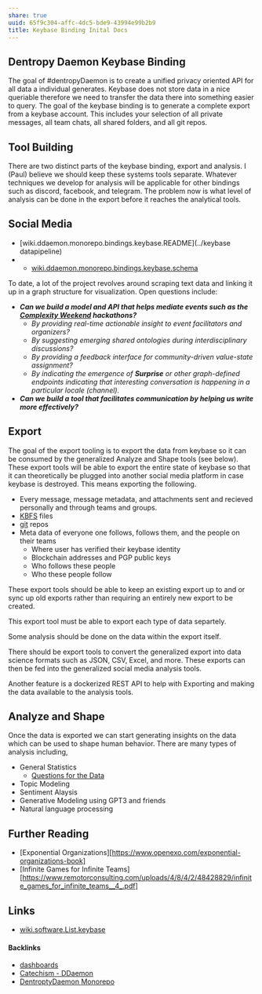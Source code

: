 ```yaml
---
share: true
uuid: 65f9c304-affc-4dc5-bde9-43994e99b2b9
title: Keybase Binding Inital Docs
---
```

## Dentropy Daemon Keybase Binding

The goal of #dentropyDaemon is to create a unified privacy oriented API for all data a individual generates. Keybase does not store data in a nice queriable therefore we need to transfer the data there into something easier to query. The goal of the keybase binding is to generate a complete export from a keybase account. This includes your selection of all private messages, all team chats, all shared folders, and all git repos.

## Tool Building

There are two distinct parts of the keybase binding, export and analysis. I (Paul) believe we should keep these systems tools separate. Whatever techniques we develop for analysis will be applicable for other bindings such as discord, facebook, and telegram. The problem now is what level of analysis can be done in the export before it reaches the analytical tools.

## Social Media

* [wiki.ddaemon.monorepo.bindings.keybase.README](../keybase datapipeline)
* * [wiki.ddaemon.monorepo.bindings.keybase.schema](../5be0be92-f274-43f4-bdde-4cec676ab084)

To date, a lot of the project revolves around scraping text data and linking it up in a graph structure for visualization. Open questions include:
* ***Can we build a model and API that helps mediate events such as the **[Complexity Weekend](https://www.ComplexityWeekend.com)** hackathons?***
  + *By providing real-time actionable insight to event facilitators and organizers?*
  + *By suggesting emerging shared ontologies during interdisciplinary discussions?*
  + *By providing a feedback interface for community-driven value-state assignment?*
  + *By indicating the emergence of **Surprise** or other graph-defined endpoints indicating that interesting conversation is happening in a particular locale (channel).*
* ***Can we build a tool that facilitates communication by helping us write more effectively?***

## Export

The goal of the export tooling is to export the data from keybase so it can be consumed by the generalized Analyze and Shape tools (see below). These export tools will be able to export the entire state of keybase so that it can theoretically be plugged into another social media platform in case keybase is destroyed. This means exporting the following.

* Every message, message metadata, and attachments sent and recieved personally and through teams and groups. 
* [KBFS](https://book.keybase.io/docs/files) files
* [git](https://book.keybase.io/git) repos
* Meta data of everyone one follows, follows them, and the people on their teams
  * Where user has verified their keybase identity
  * Blockchain addresses and PGP public keys 
  * Who follows these people
  * Who these people follow

These export tools should be able to keep an existing export up to and or sync up old exports rather than requiring an entirely new export to be created.

This export tool must be able to export each type of data separtely.

Some analysis should be done on the data within the export itself.

There should be export tools to convert the generalized export into data science formats such as JSON, CSV, Excel, and more. These exports can then be fed into the generalized social media analysis tools.

Another feature is a dockerized REST API to help with Exporting and making the data available to the analysis tools.

## Analyze and Shape

Once the data is exported we can start generating insights on the data which can be used to shape human behavior. There are many types of analysis including,

* General Statistics
  * [Questions for the Data](../e8844eeb-76f6-4df1-b639-dc776b63ffc1)
* Topic Modeling
* Sentiment Alaysis
* Generative Modeling using GPT3 and friends
* Natural language processing


## Further Reading

* [Exponential Organizations][https://www.openexo.com/exponential-organizations-book] 
* [Infinite Games for Infinite Teams][https://www.remotorconsulting.com/uploads/4/8/4/2/48428829/infinite_games_for_infinite_teams__4_.pdf] 

## Links

* [wiki.software.List.keybase](../.md)


#### Backlinks

* [dashboards](/f50c8a78-ae51-42a0-a1e7-4de6e2db668d)
* [Catechism - DDaemon](/89182d9f-ab57-497c-96c6-0aff10c6724d)
* [DentroptyDaemon Monorepo](/b6cdc671-377e-4b01-b0f8-6a2849e84405)